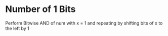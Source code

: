 # Number of 1 Bits

Perform Bitwise AND of num with x = 1 and repeating by shifting bits of x to the left by 1
